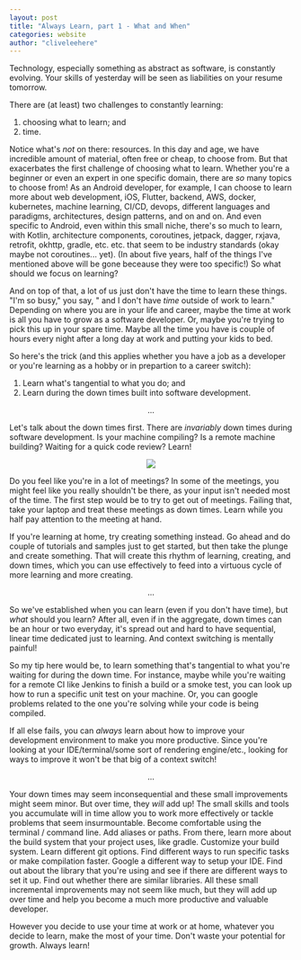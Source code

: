 ```yaml
---
layout: post
title: "Always Learn, part 1 - What and When"
categories: website
author: "cliveleehere"
---
```


Technology, especially something as abstract as software, is constantly evolving.  Your skills of yesterday will be seen as liabilities on your resume tomorrow.  

There are (at least) two challenges to constantly learning:
1) choosing what to learn; and
2) time.

Notice what's _not_ on there: resources.  In this day and age, we have incredible amount of material, often free or cheap, to choose from.  But that exacerbates the first challenge of choosing what to learn.  Whether you're a beginner or even an expert in one specific domain, there are _so_ many topics to choose from!  As an Android developer, for example, I can choose to learn more about web development, iOS, Flutter, backend, AWS, docker, kubernetes, machine learning, CI/CD, devops, different languages and paradigms, architectures, design patterns, and on and on.  And even specific to Android, even within this small niche, there's so much to learn, with Kotlin, architecture components, coroutines, jetpack, dagger, rxjava, retrofit, okhttp, gradle, etc. etc. that seem to be industry standards (okay maybe not coroutines... yet).  (In about five years, half of the things I've mentioned above will be gone beceause they were too specific!)  So what should we focus on learning?

And on top of that, a lot of us just don't have the time to learn these things.  "I'm so busy," you say, " and I don't have _time_ outside of work to learn."  Depending on where you are in your life and career, maybe the time at work is all you have to grow as a software developer.  Or, maybe you're trying to pick this up in your spare time.  Maybe all the time you have is couple of hours every night after a long day at work and putting your kids to bed.

So here's the trick (and this applies whether you have a job as a developer or you're learning as a hobby or in prepartion to a career switch):
1) Learn what's tangential to what you do; and
2) Learn during the down times built into software development.

<p align="center">
    ...
</p>

Let's talk about the down times first.  There are _invariably_ down times during software development.  Is your machine compiling?  Is a remote machine building? Waiting for a quick code review? Learn!

<p align="center">
    <img src="https://imgs.xkcd.com/comics/compiling.png">
</p>

Do you feel like you're in a lot of meetings?  In some of the meetings, you might feel like you really shouldn't be there, as your input isn't needed most of the time.  The first step would be to try to get out of meetings.  Failing that, take your laptop and treat these meetings as down times.  Learn while you half pay attention to the meeting at hand.

If you're learning at home, try creating something instead.  Go ahead and do couple of tutorials and samples just to get started, but then take the plunge and create something.  That will create this rhythm of learning, creating, and down times, which you can use effectively to feed into a virtuous cycle of more learning and more creating.

<p align="center">
    ...
</p>

So we've established when you can learn (even if you don't have time), but *what* should you learn?  After all, even if in the aggregate, down times can be an hour or two everyday, it's spread out and hard to have sequential, linear time dedicated just to learning.  And context switching is mentally painful!

So my tip here would be, to learn something that's tangential to what you're waiting for during the down time.  For instance, maybe while you're waiting for a remote CI like Jenkins to finish a build or a smoke test, you can look up how to run a specific unit test on your machine.  Or, you can google problems related to the one you're solving while your code is being compiled. 

If all else fails, you can *always* learn about how to improve your development environment to make you more productive.  Since you're looking at your IDE/terminal/some sort of rendering engine/etc., looking for ways to improve it won't be that big of a context switch!  

<p align="center">
    ...
</p>

Your down times may seem inconsequential and these small improvements might seem minor.  But over time, they _will_ add up!  The small skills and tools you accumulate will in time allow you to work more effectively or tackle problems that seem insurmountable.  Become comfortable using the terminal / command line.  Add aliases or paths.  From there, learn more about the build system that your project uses, like gradle.  Customize your build system.  Learn different git options.  Find different ways to run specific tasks or make compilation faster.  Google a different way to setup your IDE.  Find out about the library that you're using and see if there are different ways to set it up.  Find out whether there are similar libraries.  All these small incremental improvements may not seem like much, but they will add up over time and help you become a much more productive and valuable developer.

However you decide to use your time at work or at home, whatever you decide to learn, make the most of your time.  Don't waste your potential for growth.  Always learn!
